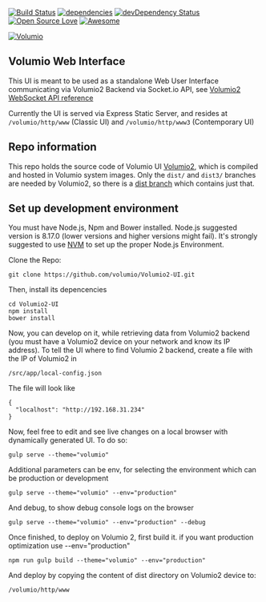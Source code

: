[![Build Status](https://travis-ci.org/volumio/Volumio2-UI.svg?branch=master)](https://travis-ci.org/volumio/Volumio2-UI)
[![dependencies](https://david-dm.org/volumio/Volumio2-UI.svg)](https://david-dm.org/volumio/Volumio2-UI)
[![devDependency Status](https://david-dm.org/volumio/Volumio2-UI/dev-status.svg)](https://david-dm.org/volumio/Volumio2-UI#info=devDependencies)
[![Open Source Love](https://badges.frapsoft.com/os/v2/open-source.png?v=103)](https://github.com/ellerbrock/open-source-badges/)
[![Awesome](https://awesome.re/badge.svg)](https://github.com/thibmaek/awesome-raspberry-pi)

[![Volumio](https://volumio.org/wp-content/uploads/2016/02/Volumio_logo_HD2000.jpg)](https://volumio.org)


## Volumio Web Interface

This UI is meant to be used as a standalone Web User Interface communicating via Volumio2 Backend via Socket.io API, see [Volumio2 WebSocket API reference](https://github.com/volumio/Volumio2/wiki/WebSockets-API-Reference)

Currently the UI is served via Express Static Server, and resides at `/volumio/http/www` (Classic UI) and `/volumio/http/www3` (Contemporary UI)


## Repo information

This repo holds the source code of Volumio UI [Volumio2](https://github.com/volumio/Volumio2), which is compiled and hosted in Volumio system images.
Only the `dist/` and `dist3/` branches are needed by Volumio2, so there is a [dist branch](https://github.com/volumio/Volumio2-UI/tree/dist) which contains just that.


## Set up development environment

You must have Node.js, Npm and Bower installed. Node.js suggested version is 8.17.0 (lower versions and higher versions might fail). It's strongly suggested to use [NVM](https://github.com/nvm-sh/nvm) to set up the proper Node.js Environment.

Clone the Repo:

```shell
git clone https://github.com/volumio/Volumio2-UI.git
```


Then, install its depencencies

```shell
cd Volumio2-UI
npm install
bower install
```

Now, you can develop on it, while retrieving data from Volumio2 backend (you must have a Volumio2 device on your network and know its IP address).
To tell the UI where to find Volumio 2 backend, create a file with the IP of Volumio2 in

```shell
/src/app/local-config.json
```

The file will look like

```shell
{
  "localhost": "http://192.168.31.234"
}
```


Now, feel free to edit and see live changes on a local browser with dynamically generated UI. To do so:

```shell
gulp serve --theme="volumio" 
```

Additional parameters can be env, for selecting the environment which can be production or development

```shell
gulp serve --theme="volumio" --env="production"
```

And debug, to show debug console logs on the browser

```shell
gulp serve --theme="volumio" --env="production" --debug
```

Once finished, to deploy on Volumio 2, first build it. if you want production optimization use --env="production"

```shell
npm run gulp build --theme="volumio" --env="production"
```


And deploy by copying the content of dist directory on Volumio2 device to:

```shell
/volumio/http/www
```
